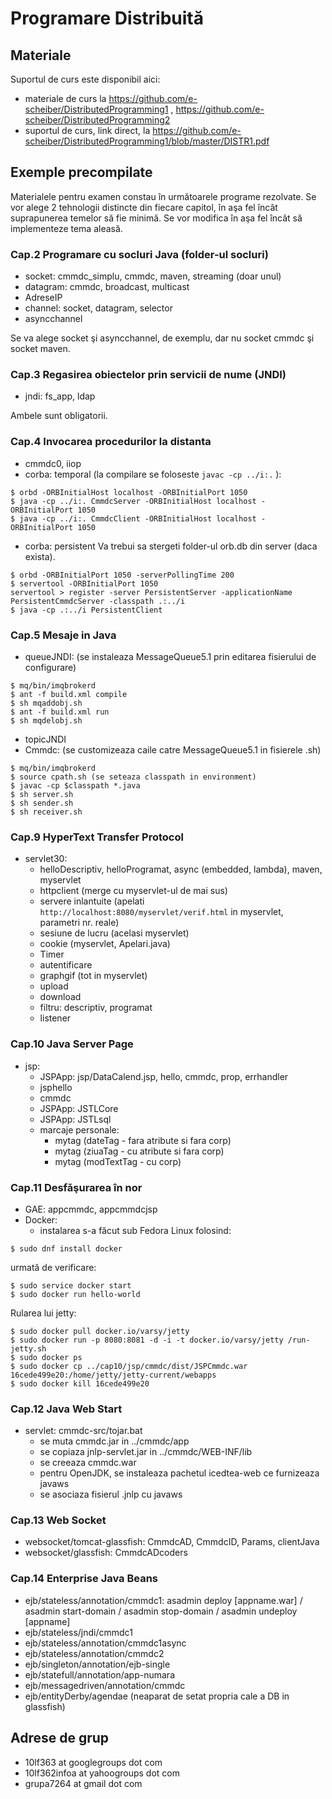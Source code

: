 # Programare Distribuită

## Materiale
Suportul de curs este disponibil aici:
* materiale de curs la https://github.com/e-scheiber/DistributedProgramming1 , https://github.com/e-scheiber/DistributedProgramming2 
* suportul de curs, link direct, la https://github.com/e-scheiber/DistributedProgramming1/blob/master/DISTR1.pdf


## Exemple precompilate
Materialele pentru examen constau în următoarele programe rezolvate. Se vor alege 2 tehnologii distincte din fiecare capitol, în aşa fel încât suprapunerea temelor să fie minimă. Se vor modifica în aşa fel încât să implementeze tema aleasă.


### Cap.2 Programare cu socluri Java (folder-ul socluri)
* socket: cmmdc_simplu, cmmdc, maven, streaming (doar unul)
* datagram: cmmdc, broadcast, multicast
* AdreseIP
* channel: socket, datagram, selector
* asyncchannel

Se va alege socket şi asyncchannel, de exemplu, dar nu socket cmmdc şi socket maven.


### Cap.3 Regasirea obiectelor prin servicii de nume (JNDI) 
* jndi: fs_app, ldap

Ambele sunt obligatorii.


### Cap.4 Invocarea procedurilor la distanta
* cmmdc0, iiop
* corba: temporal (la compilare se foloseste `javac -cp ../i:.` ):
```
$ orbd -ORBInitialHost localhost -ORBInitialPort 1050
$ java -cp ../i:. CmmdcServer -ORBInitialHost localhost -ORBInitialPort 1050
$ java -cp ../i:. CmmdcClient -ORBInitialHost localhost -ORBInitialPort 1050
```

* corba: persistent
Va trebui sa stergeti folder-ul orb.db din server (daca exista).
```
$ orbd -ORBInitialPort 1050 -serverPollingTime 200
$ servertool -ORBInitialPort 1050
servertool > register -server PersistentServer -applicationName PersistentCmmdcServer -classpath .:../i
$ java -cp .:../i PersistentClient
```


### Cap.5 Mesaje in Java
* queueJNDI: (se instaleaza MessageQueue5.1 prin editarea fisierului de configurare) 
```
$ mq/bin/imqbrokerd
$ ant -f build.xml compile
$ sh mqaddobj.sh
$ ant -f build.xml run
$ sh mqdelobj.sh
```
* topicJNDI
* Cmmdc: (se customizeaza caile catre MessageQueue5.1 in fisierele .sh)
```
$ mq/bin/imqbrokerd
$ source cpath.sh (se seteaza classpath in environment)
$ javac -cp $classpath *.java
$ sh server.sh
$ sh sender.sh
$ sh receiver.sh
```


### Cap.9 HyperText Transfer Protocol
* servlet30: 
	* helloDescriptiv, helloProgramat, async (embedded, lambda), maven, myservlet
	* httpclient (merge cu myservlet-ul de mai sus)
	* servere inlantuite (apelati `http://localhost:8080/myservlet/verif.html` in myservlet, parametri nr. reale)
	* sesiune de lucru (acelasi myservlet)
	* cookie (myservlet, Apelari.java)
	* Timer
	* autentificare
	* graphgif (tot in myservlet)
	* upload
	* download
	* filtru: descriptiv, programat
	* listener


### Cap.10 Java Server Page
* jsp:
	* JSPApp: jsp/DataCalend.jsp, hello, cmmdc, prop, errhandler
	* jsphello
	* cmmdc
	* JSPApp: JSTLCore
	* JSPApp: JSTLsql
	* marcaje personale: 
	    * mytag (dateTag - fara atribute si fara corp)
	    * mytag (ziuaTag - cu atribute si fara corp)
	    * mytag (modTextTag - cu corp)
	    
	    
### Cap.11 Desfăşurarea în nor
* GAE: appcmmdc, appcmmdcjsp
* Docker:
    * instalarea s-a făcut sub Fedora Linux folosind:
```
$ sudo dnf install docker
```
urmată de verificare:
```
$ sudo service docker start
$ sudo docker run hello-world
```
Rularea lui jetty:
```
$ sudo docker pull docker.io/varsy/jetty
$ sudo docker run -p 8080:8081 -d -i -t docker.io/varsy/jetty /run-jetty.sh
$ sudo docker ps
$ sudo docker cp ../cap10/jsp/cmmdc/dist/JSPCmmdc.war 16cede499e20:/home/jetty/jetty-current/webapps
$ sudo docker kill 16cede499e20
```


### Cap.12 Java Web Start
* servlet: cmmdc-src/tojar.bat
	* se muta cmmdc.jar in ../cmmdc/app
	* se copiaza jnlp-servlet.jar in ../cmmdc/WEB-INF/lib
	* se creeaza cmmdc.war
	* pentru OpenJDK, se instaleaza pachetul icedtea-web ce furnizeaza javaws
	* se asociaza fisierul .jnlp cu javaws


### Cap.13 Web Socket
* websocket/tomcat-glassfish: CmmdcAD, CmmdcID, Params, clientJava
* websocket/glassfish: CmmdcADcoders


### Cap.14 Enterprise Java Beans
* ejb/stateless/annotation/cmmdc1: asadmin deploy [appname.war] / asadmin start-domain / asadmin stop-domain / asadmin undeploy [appname]
* ejb/stateless/jndi/cmmdc1
* ejb/stateless/annotation/cmmdc1async
* ejb/stateless/annotation/cmmdc2
* ejb/singleton/annotation/ejb-single
* ejb/statefull/annotation/app-numara
* ejb/messagedriven/annotation/cmmdc
* ejb/entityDerby/agendae (neaparat de setat propria cale a DB in glassfish)


## Adrese de grup
* 10lf363 at googlegroups dot com
* 10lf362infoa at yahoogroups dot com
* grupa7264 at gmail dot com



